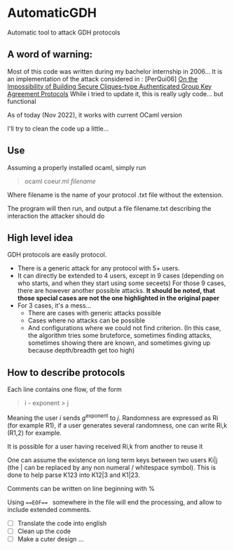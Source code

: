 # AutomaticGDH
Automatic tool to attack GDH protocols

## A word of warning:
Most of this code was written during my bachelor internship in 2006...
It is an implementation of the attack considered in : [PerQui06] [On the Impossibility of Building Secure Cliques-type Authenticated Group Key Agreement Protocols](https://perso.uclouvain.be/olivier.pereira/JCS05.pdf)
While i tried to update it, this is really ugly code... but functional

As of today (Nov 2022), it works with current OCaml version

I'll try to clean the code up a little...

## Use
Assuming a properly installed ocaml, simply run
> ocaml coeur.ml *filename*

Where filename is the name of your protocol .txt file without the extension.

The program will then run, and output a file filename.txt describing the interaction the attacker should do

## High level idea

GDH protocols are easily protocol.
* There is a generic attack for any protocol with 5+ users.
* It can directly be extended to 4 users, except in 9 cases (depending on who starts, and when they start using some seceets)
For those 9 cases, there are however another possible attacks.
**It should be noted, that those special cases are not the one highlighted in the original paper**
* For 3 cases, it's a mess...
    * There are cases with generic attacks possible
    * Cases where no attacks can be possible
    * And configurations where we could not find criterion. (In this case, the algorithm tries some bruteforce, sometimes finding attacks, sometimes showing there are known, and sometimes giving up because depth/breadth get too high)

## How to describe protocols

Each line contains one flow, of the form
> i - exponent > j

Meaning the user $i$ sends $g^\mathsf{exponent}$ to $j$.
Randomness are expressed as Ri (for example R1), if a user generates several randomness, one can write Ri,k (R1,2) for example.

It is possible for a user having received Ri,k from another to reuse it

One can assume the existence on long term keys between two users Ki|j (the | can be replaced by any non numeral / whitespace symbol). This is done to help parse K123 into K12|3 and K1|23.

Comments can be written on line beginning with %
 
Using ```==EOF== ``` somewhere in the file will end the processing, and allow to include extended comments.

- [ ] Translate the code into english
- [ ] Clean up the code
- [ ] Make a cuter design ...
